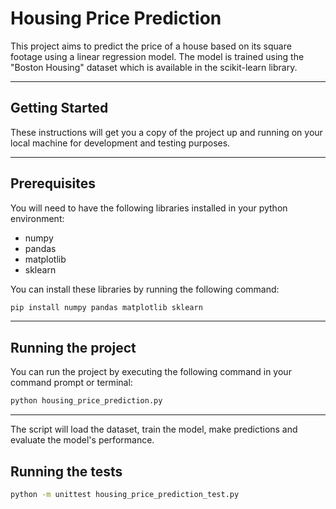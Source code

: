 # Housing Price Prediction

This project aims to predict the price of a house based on its square footage using a linear regression model. The model is trained using the "Boston Housing" dataset which is available in the scikit-learn library.

---

## Getting Started

These instructions will get you a copy of the project up and running on your local machine for development and testing purposes.

---

## Prerequisites

You will need to have the following libraries installed in your python environment:

- numpy
- pandas
- matplotlib
- sklearn

You can install these libraries by running the following command:

```bash
pip install numpy pandas matplotlib sklearn

```

---
## Running the project

You can run the project by executing the following command in your command prompt or terminal:

``` bash
python housing_price_prediction.py
```

---

The script will load the dataset, train the model, make predictions and evaluate the model's performance.

## Running the tests

```bash
python -m unittest housing_price_prediction_test.py
```